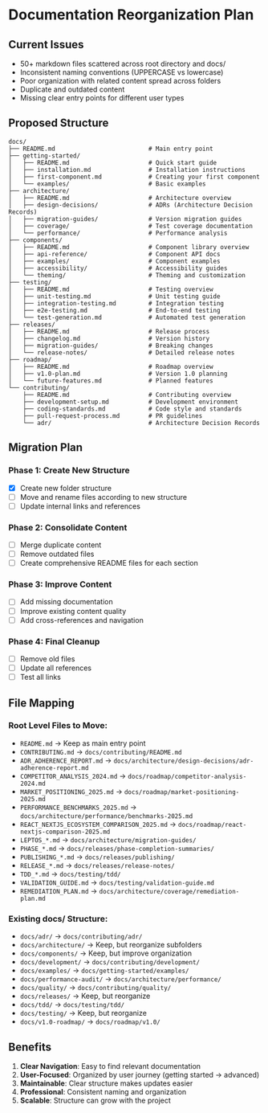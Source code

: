 # Documentation Reorganization Plan

## Current Issues
- 50+ markdown files scattered across root directory and docs/
- Inconsistent naming conventions (UPPERCASE vs lowercase)
- Poor organization with related content spread across folders
- Duplicate and outdated content
- Missing clear entry points for different user types

## Proposed Structure

```
docs/
├── README.md                          # Main entry point
├── getting-started/
│   ├── README.md                      # Quick start guide
│   ├── installation.md                # Installation instructions
│   ├── first-component.md             # Creating your first component
│   └── examples/                      # Basic examples
├── architecture/
│   ├── README.md                      # Architecture overview
│   ├── design-decisions/              # ADRs (Architecture Decision Records)
│   ├── migration-guides/              # Version migration guides
│   ├── coverage/                      # Test coverage documentation
│   └── performance/                   # Performance analysis
├── components/
│   ├── README.md                      # Component library overview
│   ├── api-reference/                 # Component API docs
│   ├── examples/                      # Component examples
│   ├── accessibility/                 # Accessibility guides
│   └── theming/                       # Theming and customization
├── testing/
│   ├── README.md                      # Testing overview
│   ├── unit-testing.md                # Unit testing guide
│   ├── integration-testing.md         # Integration testing
│   ├── e2e-testing.md                 # End-to-end testing
│   └── test-generation.md             # Automated test generation
├── releases/
│   ├── README.md                      # Release process
│   ├── changelog.md                   # Version history
│   ├── migration-guides/              # Breaking changes
│   └── release-notes/                 # Detailed release notes
├── roadmap/
│   ├── README.md                      # Roadmap overview
│   ├── v1.0-plan.md                   # Version 1.0 planning
│   └── future-features.md             # Planned features
└── contributing/
    ├── README.md                      # Contributing overview
    ├── development-setup.md           # Development environment
    ├── coding-standards.md            # Code style and standards
    ├── pull-request-process.md        # PR guidelines
    └── adr/                           # Architecture Decision Records
```

## Migration Plan

### Phase 1: Create New Structure
- [x] Create new folder structure
- [ ] Move and rename files according to new structure
- [ ] Update internal links and references

### Phase 2: Consolidate Content
- [ ] Merge duplicate content
- [ ] Remove outdated files
- [ ] Create comprehensive README files for each section

### Phase 3: Improve Content
- [ ] Add missing documentation
- [ ] Improve existing content quality
- [ ] Add cross-references and navigation

### Phase 4: Final Cleanup
- [ ] Remove old files
- [ ] Update all references
- [ ] Test all links

## File Mapping

### Root Level Files to Move:
- `README.md` → Keep as main entry point
- `CONTRIBUTING.md` → `docs/contributing/README.md`
- `ADR_ADHERENCE_REPORT.md` → `docs/architecture/design-decisions/adr-adherence-report.md`
- `COMPETITOR_ANALYSIS_2024.md` → `docs/roadmap/competitor-analysis-2024.md`
- `MARKET_POSITIONING_2025.md` → `docs/roadmap/market-positioning-2025.md`
- `PERFORMANCE_BENCHMARKS_2025.md` → `docs/architecture/performance/benchmarks-2025.md`
- `REACT_NEXTJS_ECOSYSTEM_COMPARISON_2025.md` → `docs/roadmap/react-nextjs-comparison-2025.md`
- `LEPTOS_*.md` → `docs/architecture/migration-guides/`
- `PHASE_*.md` → `docs/releases/phase-completion-summaries/`
- `PUBLISHING_*.md` → `docs/releases/publishing/`
- `RELEASE_*.md` → `docs/releases/release-notes/`
- `TDD_*.md` → `docs/testing/tdd/`
- `VALIDATION_GUIDE.md` → `docs/testing/validation-guide.md`
- `REMEDIATION_PLAN.md` → `docs/architecture/coverage/remediation-plan.md`

### Existing docs/ Structure:
- `docs/adr/` → `docs/contributing/adr/`
- `docs/architecture/` → Keep, but reorganize subfolders
- `docs/components/` → Keep, but improve organization
- `docs/development/` → `docs/contributing/development/`
- `docs/examples/` → `docs/getting-started/examples/`
- `docs/performance-audit/` → `docs/architecture/performance/`
- `docs/quality/` → `docs/contributing/quality/`
- `docs/releases/` → Keep, but reorganize
- `docs/tdd/` → `docs/testing/tdd/`
- `docs/testing/` → Keep, but reorganize
- `docs/v1.0-roadmap/` → `docs/roadmap/v1.0/`

## Benefits
1. **Clear Navigation**: Easy to find relevant documentation
2. **User-Focused**: Organized by user journey (getting started → advanced)
3. **Maintainable**: Clear structure makes updates easier
4. **Professional**: Consistent naming and organization
5. **Scalable**: Structure can grow with the project
